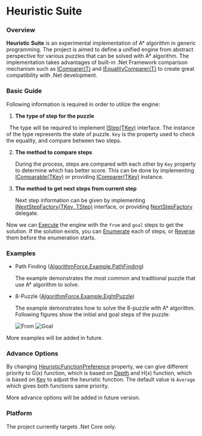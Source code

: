 # Heuristic Suite

### Overview

**Heuristic Suite** is an experimental implementation of A\* algorithm in generic programming. The project is aimed to define a unified engine from abstract perspective for various puzzles that can be solved with A\* algorithm. The implementation takes advantages of built-in .Net Framework comparison mechanism such as [IComparer(T)](https://msdn.microsoft.com/en-us/library/8ehhxeaf.aspx) and [IEqualityComparer(T)](https://msdn.microsoft.com/en-us/library/ms132151.aspx) to create great compatibility with .Net development.

### Basic Guide

Following information is required in order to utilize the engine:

1. **The type of step for the puzzle**

   The type will be required to implement [IStep(TKey)](https://github.com/rvhuang/heuristic-suite/blob/master/AlgorithmForce.HeuristicSuite/IStep.cs) interface. The instance of the type represents the state of puzzle. `Key` is the property used to check the equality, and compare between two steps.

2. **The method to compare steps**

   During the process, steps are compared with each other by `Key` property to determine which has better score. This can be done by implementing [IComparable(TKey)](https://msdn.microsoft.com/en-us/library/4d7sx9hd.aspx) or providing [IComparer(TKey)](https://msdn.microsoft.com/en-us/library/8ehhxeaf.aspx) instance.

3. **The method to get next steps from current step** 

   Next step information can be given by implementing [INextStepFactory(TKey, TStep)](https://github.com/rvhuang/heuristic-suite/blob/master/AlgorithmForce.HeuristicSuite/IStep.cs) interface, or providing [NextStepFactory](https://github.com/rvhuang/heuristic-suite/blob/master/AlgorithmForce.HeuristicSuite/AStar.cs#L29) delegate.

Now we can [Execute](https://github.com/rvhuang/heuristic-suite/blob/master/AlgorithmForce.HeuristicSuite/AStar.cs#L87) the engine with the `from` and `goal` steps to get the solution. If the solution exists, you can [Enumerate](https://github.com/rvhuang/heuristic-suite/blob/master/AlgorithmForce.HeuristicSuite/StepExtensions.cs#L7) each of steps, or [Reverse](https://github.com/rvhuang/heuristic-suite/blob/master/AlgorithmForce.HeuristicSuite/StepExtensions.cs#L19) them before the enumeration starts.

### Examples

* Path Finding ([AlgorithmForce.Example.PathFinding](https://github.com/rvhuang/heuristic-suite/tree/master/AlgorithmForce.Example.PathFinding))

   The example demonstrates the most common and traditional puzzle that use A\* algorithm to solve.

* 8-Puzzle ([AlgorithmForce.Example.EightPuzzle](https://github.com/rvhuang/heuristic-suite/tree/master/AlgorithmForce.Example.EightPuzzle))

   The example demonstrates how to solve the 8-puzzle with A\* algorithm. Following figures show the initial and goal steps of the puzzle:
   
   ![From](http://www.8puzzle.com/images/8_puzzle_start_state_a.png)
   ![Goal](http://www.8puzzle.com/images/8_puzzle_goal_state_a.png)

More examples will be added in future.

### Advance Options

By changing [HeuristicFunctionPreference](https://github.com/rvhuang/heuristic-suite/blob/master/AlgorithmForce.HeuristicSuite/AStar.cs#L53) property, we can give different priority to G(x) function, which is based on [Depth](https://github.com/rvhuang/heuristic-suite/blob/master/AlgorithmForce.HeuristicSuite/IStep.cs#L11) and H(x) function, which is based on [Key](https://github.com/rvhuang/heuristic-suite/blob/master/AlgorithmForce.HeuristicSuite/IStep.cs#L7) to adjust the heuristic function. The default value is `Average` which gives both functions same priority.

More advance options will be added in future version.

### Platform

The project currently targets .Net Core only.
